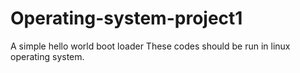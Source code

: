 # Operating-system-project1
A simple hello world boot loader
These codes should be run in linux operating system.
